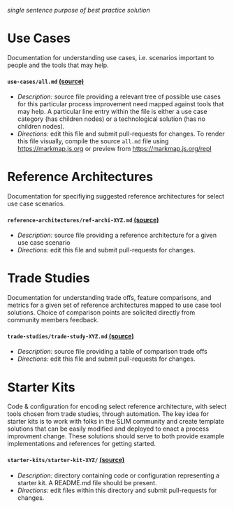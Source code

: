 _single sentence purpose of best practice solution_

# Use Cases

Documentation for understanding use cases, i.e. scenarios important to people and the tools that may help.

#### `use-cases/all.md` [(source)](https://github.com/nasa-ammos/slim/blob/main/use-cases/all.md)

- _Description:_ source file providing a relevant tree of possible use cases for this particular process improvement need mapped against tools that may help. A particular line entry within the file is either a use case category (has children nodes) or a technological solution (has no children nodes).
- _Directions:_ edit this file and submit pull-requests for changes. To render this file visually, compile the source `all.md` file using https://markmap.js.org or preview from https://markmap.js.org/repl

# Reference Architectures

Documentation for specifiying suggested reference architectures for select use case scenarios. 

#### `reference-architectures/ref-archi-XYZ.md` [(source)](https://github.com/nasa-ammos/slim/blob/main/reference-architectures/ref-archi-XYZ.md)

- _Description:_ source file providing a reference architecture for a given use case scenario
- _Directions:_ edit this file and submit pull-requests for changes.

# Trade Studies

Documentation for understanding trade offs, feature comparisons, and metrics for a given set of reference architectures mapped to use case tool solutions. Choice of comparison points are solicited directly from community members feedback.

#### `trade-studies/trade-study-XYZ.md` [(source)](https://github.com/nasa-ammos/slim/blob/main/trade-studies/trade-study-XYZ.md)

- _Description:_ source file providing a table of comparison trade offs
- _Directions:_ edit this file and submit pull-requests for changes.

# Starter Kits

Code & configuration for encoding select reference architecture, with select tools chosen from trade studies, through automation. The key idea for starter kits is to work with folks in the SLIM community and create template solutions that can be easily modified and deployed to enact a process improvment change. These solutions should serve to both provide example implementations and references for getting started. 

#### `starter-kits/starter-kit-XYZ/` [(source)](https://github.com/nasa-ammos/slim/blob/main/starter-kits/starter-kit-XYZ.md)

- _Description:_ directory containing code or configuration representing a starter kit. A README.md file should be present.
- _Directions:_ edit files within this directory and submit pull-requests for changes.
